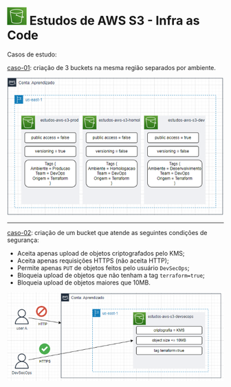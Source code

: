 # ![S3](../imagens/S3.png "Ícone do AWS S3") Estudos de AWS S3 - Infra as Code

Casos de estudo:

[caso-01](./caso-01/): criação de 3 buckets na mesma região separados por ambiente.

![caso 01](../imagens/iac-caso-01.png "arquitetura do caso-01")

---

[caso-02](../caso-02/): criação de um bucket que atende as seguintes condições de segurança:

* Aceita apenas upload de objetos criptografados pelo KMS;
* Aceita apenas requisições HTTPS (não aceita HTTP);
* Permite apenas `PUT` de objetos feitos pelo usuário `DevSecOps`;
* Bloqueia upload de objetos que não tenham a tag `terraform=true`;
* Bloqueia upload de objetos maiores que 10MB.

![caso-02](../imagens/iac-caso-02.png "Arquitetura do caso-02")